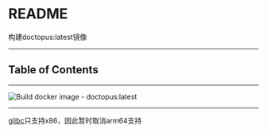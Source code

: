 # README

构建doctopus:latest镜像

---

## Table of Contents

<!-- vim-markdown-toc GFM -->

<!-- vim-markdown-toc -->

---

![Build docker image - doctopus:latest](https://github.com/YHYJ/MyDockerfile/workflows/Build%20docker%20image%20-%20doctopus:latest/badge.svg?branch=doctopus_latest)

---

[glibc](https://github.com/sgerrand/alpine-pkg-glibc)只支持x86，因此暂时取消arm64支持

